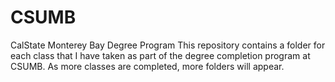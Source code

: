 # CSUMB
CalState Monterey Bay Degree Program
This repository contains a folder for each class that I have taken as part of the degree completion program at CSUMB. As more classes are completed, more folders will appear.

